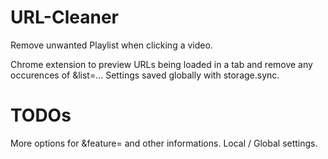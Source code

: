 URL-Cleaner
===========

Remove unwanted Playlist when clicking a video.

Chrome extension to preview URLs being loaded in a tab and remove any occurences of &list=... 
Settings saved globally with storage.sync.

TODOs
=====
More options for &feature= and other informations.
Local / Global settings.
